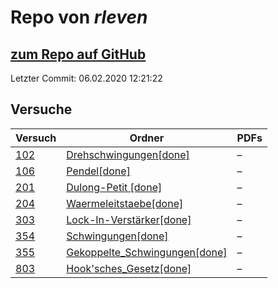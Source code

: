 # Repo von *rleven*

## [zum Repo auf GitHub](https://github.com/rleven/richard_joell_Praktikum)

Letzter Commit: 06.02.2020 12:21:22

## Versuche

|       Versuch       |                                                           Ordner                                                           |PDFs|
|---------------------|----------------------------------------------------------------------------------------------------------------------------|----|
|[102](../versuch/102)|[Drehschwingungen[done]](https://github.com/rleven/richard_joell_Praktikum/tree/master/Drehschwingungen[done])              |–   |
|[106](../versuch/106)|[Pendel[done]](https://github.com/rleven/richard_joell_Praktikum/tree/master/Pendel[done])                                  |–   |
|[201](../versuch/201)|[Dulong-Petit [done]](https://github.com/rleven/richard_joell_Praktikum/tree/master/Dulong-Petit%20[done])                  |–   |
|[204](../versuch/204)|[Waermeleitstaebe[done]](https://github.com/rleven/richard_joell_Praktikum/tree/master/Waermeleitstaebe[done])              |–   |
|[303](../versuch/303)|[Lock-In-Verstärker[done]](https://github.com/rleven/richard_joell_Praktikum/tree/master/Lock-In-Verst%C3%A4rker[done])     |–   |
|[354](../versuch/354)|[Schwingungen[done]](https://github.com/rleven/richard_joell_Praktikum/tree/master/Schwingungen[done])                      |–   |
|[355](../versuch/355)|[Gekoppelte_Schwingungen[done]](https://github.com/rleven/richard_joell_Praktikum/tree/master/Gekoppelte_Schwingungen[done])|–   |
|[803](../versuch/803)|[Hook'sches_Gesetz[done]](https://github.com/rleven/richard_joell_Praktikum/tree/master/Hook'sches_Gesetz[done])            |–   |
